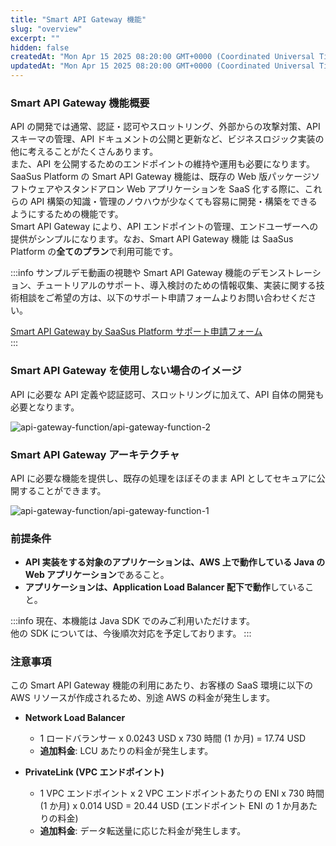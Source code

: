 ```yaml
---
title: "Smart API Gateway 機能"
slug: "overview"
excerpt: ""
hidden: false
createdAt: "Mon Apr 15 2025 08:20:00 GMT+0000 (Coordinated Universal Time)"
updatedAt: "Mon Apr 15 2025 08:20:00 GMT+0000 (Coordinated Universal Time)"
---
```


### Smart API Gateway 機能概要

API の開発では通常、認証・認可やスロットリング、外部からの攻撃対策、API スキーマの管理、API ドキュメントの公開と更新など、ビジネスロジック実装の他に考えることがたくさんあります。  
また、API を公開するためのエンドポイントの維持や運用も必要になります。  
SaaSus Platform の Smart API Gateway 機能は、既存の Web 版パッケージソフトウェアやスタンドアロン Web アプリケーションを SaaS 化する際に、これらの API 構築の知識・管理のノウハウが少なくても容易に開発・構築をできるようにするための機能です。  
Smart API Gateway により、API エンドポイントの管理、エンドユーザーへの提供がシンプルになります。なお、Smart API Gateway 機能 は SaaSus Platform の**全てのプラン**で利用可能です。

:::info
サンプルデモ動画の視聴や Smart API Gateway 機能のデモンストレーション、チュートリアルのサポート、導入検討のための情報収集、実装に関する技術相談をご希望の方は、以下のサポート申請フォームよりお問い合わせください。

[Smart API Gateway by SaaSus Platform サポート申請フォーム](https://forms.gle/XhFD9fCQv1zVGyRT9)<br/>
:::

### Smart API Gateway を使用しない場合のイメージ

API に必要な API 定義や認証認可、スロットリングに加えて、API 自体の開発も必要となります。

![api-gateway-function/api-gateway-function-2](/ja/img/part-4/smart_api_gateway_features/api-gateway-function-2.png)

### Smart API Gateway アーキテクチャ

API に必要な機能を提供し、既存の処理をほぼそのまま API としてセキュアに公開することができます。

![api-gateway-function/api-gateway-function-1](/ja/img/part-4/smart_api_gateway_features/api-gateway-function-1.png)

### 前提条件

- **API 実装をする対象のアプリケーションは、AWS 上で動作している Java の Web アプリケーション**であること。
- **アプリケーションは、Application Load Balancer 配下で動作**していること。

:::info
現在、本機能は Java SDK でのみご利用いただけます。<br/>
他の SDK については、今後順次対応を予定しております。
:::

### 注意事項

この Smart API Gateway 機能の利用にあたり、お客様の SaaS 環境に以下の AWS リソースが作成されるため、別途 AWS の料金が発生します。

- **Network Load Balancer**

  - 1 ロードバランサー x 0.0243 USD x 730 時間 (1 か月) = 17.74 USD
  - **追加料金**: LCU あたりの料金が発生します。

- **PrivateLink (VPC エンドポイント)**
  - 1 VPC エンドポイント x 2 VPC エンドポイントあたりの ENI x 730 時間 (1 か月) x 0.014 USD = 20.44 USD (エンドポイント ENI の 1 か月あたりの料金)
  - **追加料金**: データ転送量に応じた料金が発生します。
